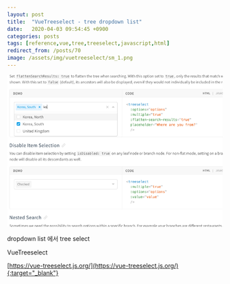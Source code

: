 ```yaml
---
layout: post
title:  "VueTreeselect - tree dropdown list"
date:   2020-04-03 09:54:45 +0900
categories: posts
tags: [reference,vue,tree,treeselect,javascript,html]
redirect_from: /posts/70
image: /assets/img/vuetreeselect/sm_1.png
--- 
```

![vue tree select](/assets/img/vuetreeselect/content_1.png)

dropdown list 에서 tree select 

VueTreeselect

[https://vue-treeselect.js.org/](https://vue-treeselect.js.org/){:target="_blank"}

